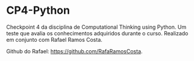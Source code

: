 # CP4-Python

Checkpoint 4 da disciplina de Computational Thinking using Python.
Um teste que avalia os conhecimentos adquiridos durante o curso.
Realizado em conjunto com Rafael Ramos Costa.

Github do Rafael: https://github.com/RafaRamosCosta.